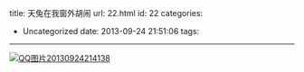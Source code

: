 title: 天兔在我窗外胡闹
url: 22.html
id: 22
categories:
  - Uncategorized
date: 2013-09-24 21:51:06
tags:
---

[![QQ图片20130924214138](http://wordpress-transfusion.rhcloud.com/wp-content/uploads/2013/09/QQ图片20130924214138-200x300.png)](http://wordpress-transfusion.rhcloud.com/wp-content/uploads/2013/09/QQ图片20130924214138.png)